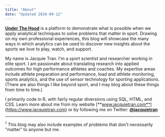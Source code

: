 ```yaml
---
title: "About"
date: "Updated 2020-09-12"
---
```


[**Under The Hood**](https://underthehood.jacquietran.com) is a platform to demonstrate what is possible when we apply analytical techniques to solve problems that matter in sport. Drawing on my own professional experiences, this blog will showcase the many ways in which analytics can be used to discover new insights about the sports we love to play, watch, and support.

My name is Jacquie Tran. I'm a sport scientist and researcher working in elite sport. I am passionate about translating research into applied outcomes for high performance athletes and coaches. My expertise areas include athlete preparation and performance, load and athlete monitoring, sports analytics, and the use of sensor technology for sporting applications. (There are also things I like beyond sport, and I may blog about these things from time to time.)

I primarily code in R, with fairly regular diversions using SQL, HTML, and CSS. Learn more about me from my website [**www.jacquietran.com**](https://www.jacquietran.com) or by following me on Twitter: [**@jacquietran**](https://www.twitter.com/jacquietran)

*****

<sup>1</sup> This blog may also include examples of problems that don't necessarily "matter" to anyone but me.